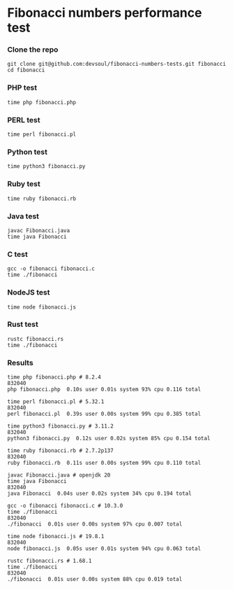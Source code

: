 Fibonacci numbers performance test
==================================

### Clone the repo
	git clone git@github.com:devsoul/fibonacci-numbers-tests.git fibonacci
	cd fibonacci
	
### PHP test
	time php fibonacci.php

### PERL test
	time perl fibonacci.pl
	
### Python test
	time python3 fibonacci.py

### Ruby test
	time ruby fibonacci.rb
	
### Java test
    javac Fibonacci.java 
    time java Fibonacci 

### C test
    gcc -o fibonacci fibonacci.c
    time ./fibonacci

### NodeJS test
    time node fibonacci.js

### Rust test
    rustc fibonacci.rs
    time ./fibonacci

### Results
    time php fibonacci.php # 8.2.4
    832040
    php fibonacci.php  0.10s user 0.01s system 93% cpu 0.116 total

    time perl fibonacci.pl # 5.32.1
    832040
    perl fibonacci.pl  0.39s user 0.00s system 99% cpu 0.385 total

    time python3 fibonacci.py # 3.11.2
    832040
    python3 fibonacci.py  0.12s user 0.02s system 85% cpu 0.154 total

    time ruby fibonacci.rb # 2.7.2p137
    832040
    ruby fibonacci.rb  0.11s user 0.00s system 99% cpu 0.110 total

    javac Fibonacci.java # openjdk 20
    time java Fibonacci
    832040
    java Fibonacci  0.04s user 0.02s system 34% cpu 0.194 total

    gcc -o fibonacci fibonacci.c # 10.3.0
    time ./fibonacci
    832040
    ./fibonacci  0.01s user 0.00s system 97% cpu 0.007 total

    time node fibonacci.js # 19.8.1
    832040
    node fibonacci.js  0.05s user 0.01s system 94% cpu 0.063 total

    rustc fibonacci.rs # 1.68.1
    time ./fibonacci
    832040
    ./fibonacci  0.01s user 0.00s system 88% cpu 0.019 total